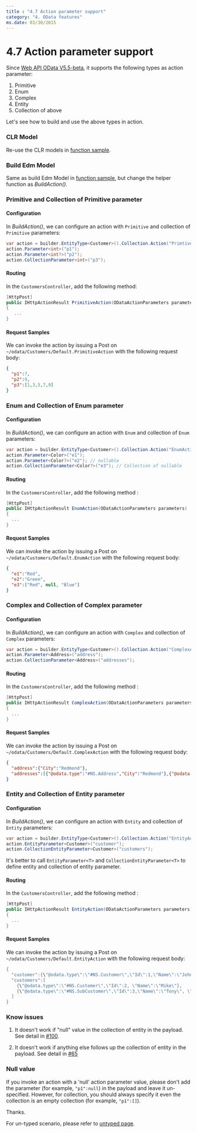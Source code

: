 ```yaml
---
title : "4.7 Action parameter support"
category: "4. OData features"
ms.date: 03/30/2015
---
```

# 4.7 Action parameter support

Since [Web API OData V5.5-beta](https://www.nuget.org/packages/Microsoft.AspNet.OData/5.5.0-beta), it supports the following types as action parameter:

1. Primitive
2. Enum
3. Complex
4. Entity
5. Collection of above

Let's see how to build and use the above types in action.

### CLR Model

Re-use the CLR models in [function sample](https://odata.github.io/WebApi/Complex-Entity-As-Function-Parameter/).

### Build Edm Model

Same as build Edm Model in [function sample](https://odata.github.io/WebApi/Complex-Entity-As-Function-Parameter/), but change the helper function as *BuildAction()*.

### Primitive and Collection of Primitive parameter

#### Configuration
In *BuildAction()*, we can configure an action with `Primitive` and collection of `Primitive` parameters:
```C#
var action = builder.EntityType<Customer>().Collection.Action("PrimtiveAction");
action.Parameter<int>("p1");
action.Parameter<int?>("p2");
action.CollectionParameter<int>("p3");
```

#### Routing
In the `CustomersController`, add the following method:
```C#
[HttpPost]
public IHttpActionResult PrimitiveAction(ODataActionParameters parameters)
{
   ...
}
```

#### Request Samples
We can invoke the action by issuing a Post on `~/odata/Customers/Default.PrimitiveAction` with the following request body:

```JSON
{
  "p1":7,
  "p2":9,
  "p3":[1,3,5,7,9]
}
```

### Enum and Collection of Enum parameter

#### Configuration
In *BuildAction()*, we can configure an action with `Enum` and collection of `Enum` parameters:
```C#
var action = builder.EntityType<Customer>().Collection.Action("EnumAction");
action.Parameter<Color>("e1");
action.Parameter<Color?>("e2"); // nullable
action.CollectionParameter<Color?>("e3"); // Collection of nullable
```

#### Routing
In the `CustomersController`, add the following method :
```C#
[HttpPost]
public IHttpActionResult EnumAction(ODataActionParameters parameters)
{
  ...
}
```

#### Request Samples
We can invoke the action by issuing a Post on `~/odata/Customers/Default.EnumAction` with the following request body:
```JSON
{
  "e1":"Red",
  "e2":"Green",
  "e3":["Red", null, "Blue"]
}
```

### Complex and Collection of Complex parameter

#### Configuration
In *BuildAction()*, we can configure an action with `Complex` and collection of `Complex` parameters:
```C#
var action = builder.EntityType<Customer>().Collection.Action("ComplexAction").Returns<string>();
action.Parameter<Address>("address");
action.CollectionParameter<Address>("addresses");
```

#### Routing
In the `CustomersController`, add the following method :
```C#
[HttpPost]
public IHttpActionResult ComplexAction(ODataActionParameters parameters)
{
  ...
}
```

#### Request Samples
We can invoke the action by issuing a Post on `~/odata/Customers/Default.ComplexAction` with the following request body:
```JSON
{
  "address":{"City":"Redmond"},
  "addresses":[{"@odata.type":"#NS.Address","City":"Redmond"},{"@odata.type":"#NS.SubAddress","City":"Shanghai","Street":"Zi Xing Rd"}]
}
```

### Entity and Collection of Entity parameter

#### Configuration
In *BuildAction()*, we can configure an action with `Entity` and collection of `Entity` parameters:
```C#
var action = builder.EntityType<Customer>().Collection.Action("EntityAction").Returns<string>();
action.EntityParameter<Customer>("customer");
action.CollectionEntityParameter<Customer>("customers"); 
```
It's better to call `EntityParameter<T>` and `CollectionEntityParameter<T>` to define entity and collection of entity parameter.

#### Routing
In the `CustomersController`, add the following method :
```C#
[HttpPost]
public IHttpActionResult EntityAction(ODataActionParameters parameters)
{
  ...
}
```

#### Request Samples
We can invoke the action by issuing a Post on `~/odata/Customers/Default.EntityAction` with the following request body:

```C#
{
  "customer":{\"@odata.type\":\"#NS.Customer\",\"Id\":1,\"Name\":\"John\"},
  "customers":[
    {\"@odata.type\":\"#NS.Customer\",\"Id\":2, \"Name\":\"Mike\"},
    {\"@odata.type\":\"#NS.SubCustomer\",\"Id\":3,\"Name\":\"Tony\", \"Price\":9.9}
  ]
}
```


### Know issues
1. It doesn't work if "null" value in the collection of entity in the payload. See detail in [#100](https://github.com/OData/odata.net/issues/100).

2. It doesn't work if anything else follows up the collection of entity in the payload. See detail in [#65](https://github.com/OData/odata.net/issues/65)

### Null value

If you invoke an action with a 'null' action parameter value, please don't add the parameter (for example, `"p1":null`) in the payload and leave it un-specified. However, for collection, you should always specify it even the collection is an empty collection (for example, `"p1":[]`).

Thanks.

For un-typed scenario, please refer to [untyped page](https://odata.github.io/WebApi/Function-Action-Parameter-In-Untyped-Scenario/).

